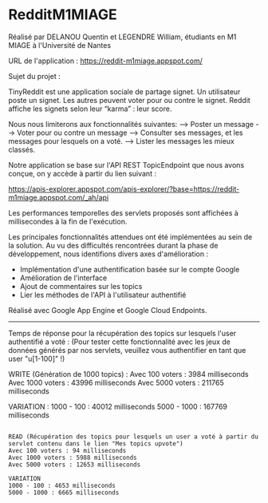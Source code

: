 # RedditM1MIAGE

Réalisé par DELANOU Quentin et LEGENDRE William, étudiants en M1 MIAGE à l'Université de Nantes

URL de l'application : https://reddit-m1miage.appspot.com/

Sujet du projet : 

TinyReddit est une application sociale de partage signet. Un utilisateur poste un signet. Les autres peuvent voter pour ou contre le signet. Reddit affiche les signets selon leur “karma” : leur score.

Nous nous limiterons aux fonctionnalités suivantes:
--> Poster un message 
--> Voter pour ou contre un message
--> Consulter ses messages, et les messages pour lesquels on a voté.
--> Lister les messages les mieux classés.

Notre application se base sur l'API REST TopicEndpoint que nous avons conçue, on y accède à partir du lien suivant :

https://apis-explorer.appspot.com/apis-explorer/?base=https://reddit-m1miage.appspot.com/_ah/api

Les performances temporelles des servlets proposés sont affichées à millisecondes à la fin de l'exécution.

Les principales fonctionnalités attendues ont été implémentées au sein de la solution. 
Au vu des difficultés rencontrées durant la phase de développement, nous identifions divers axes d'amélioration :
- Implémentation d'une authentification basée sur le compte Google
- Amélioration de l'interface
- Ajout de commentaires sur les topics
- Lier les méthodes de l'API à l'utilisateur authentifié

Réalisé avec Google App Engine et Google Cloud Endpoints.
________________________________________________________

Temps de réponse pour la récupération des topics sur lesquels l'user authentifié a voté :
(Pour tester cette fonctionnalité avec les jeux de données générés par nos servlets, veuillez vous authentifier en tant que user "u[1-100]" !)


WRITE (Génération de 1000 topics) :
Avec 100 voters : 3984 milliseconds
Avec 1000 voters : 43996 milliseconds
Avec 5000 voters : 211765 milliseconds

VARIATION :
1000 - 100 : 40012 milliseconds
5000 - 1000 : 167769 milliseconds

~~~~~~~~~~

READ (Récupération des topics pour lesquels un user a voté à partir du servlet contenu dans le lien "Mes topics upvote")
Avec 100 voters : 94 milliseconds
Avec 1000 voters : 5988 milliseconds
Avec 5000 voters : 12653 milliseconds

VARIATION
1000 - 100 : 4653 milliseconds
5000 - 1000 : 6665 milliseconds
